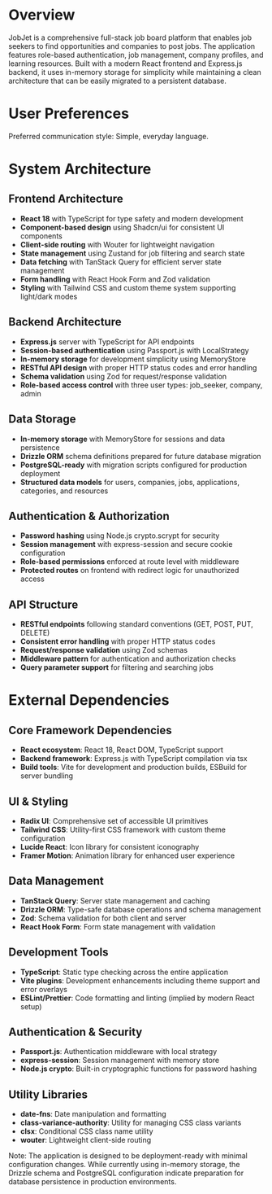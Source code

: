 # Overview

JobJet is a comprehensive full-stack job board platform that enables job seekers to find opportunities and companies to post jobs. The application features role-based authentication, job management, company profiles, and learning resources. Built with a modern React frontend and Express.js backend, it uses in-memory storage for simplicity while maintaining a clean architecture that can be easily migrated to a persistent database.

# User Preferences

Preferred communication style: Simple, everyday language.

# System Architecture

## Frontend Architecture
- **React 18** with TypeScript for type safety and modern development
- **Component-based design** using Shadcn/ui for consistent UI components
- **Client-side routing** with Wouter for lightweight navigation
- **State management** using Zustand for job filtering and search state
- **Data fetching** with TanStack Query for efficient server state management
- **Form handling** with React Hook Form and Zod validation
- **Styling** with Tailwind CSS and custom theme system supporting light/dark modes

## Backend Architecture
- **Express.js** server with TypeScript for API endpoints
- **Session-based authentication** using Passport.js with LocalStrategy
- **In-memory storage** for development simplicity using MemoryStore
- **RESTful API design** with proper HTTP status codes and error handling
- **Schema validation** using Zod for request/response validation
- **Role-based access control** with three user types: job_seeker, company, admin

## Data Storage
- **In-memory storage** with MemoryStore for sessions and data persistence
- **Drizzle ORM** schema definitions prepared for future database migration
- **PostgreSQL-ready** with migration scripts configured for production deployment
- **Structured data models** for users, companies, jobs, applications, categories, and resources

## Authentication & Authorization
- **Password hashing** using Node.js crypto.scrypt for security
- **Session management** with express-session and secure cookie configuration
- **Role-based permissions** enforced at route level with middleware
- **Protected routes** on frontend with redirect logic for unauthorized access

## API Structure
- **RESTful endpoints** following standard conventions (GET, POST, PUT, DELETE)
- **Consistent error handling** with proper HTTP status codes
- **Request/response validation** using Zod schemas
- **Middleware pattern** for authentication and authorization checks
- **Query parameter support** for filtering and searching jobs

# External Dependencies

## Core Framework Dependencies
- **React ecosystem**: React 18, React DOM, TypeScript support
- **Backend framework**: Express.js with TypeScript compilation via tsx
- **Build tools**: Vite for development and production builds, ESBuild for server bundling

## UI & Styling
- **Radix UI**: Comprehensive set of accessible UI primitives
- **Tailwind CSS**: Utility-first CSS framework with custom theme configuration
- **Lucide React**: Icon library for consistent iconography
- **Framer Motion**: Animation library for enhanced user experience

## Data Management
- **TanStack Query**: Server state management and caching
- **Drizzle ORM**: Type-safe database operations and schema management
- **Zod**: Schema validation for both client and server
- **React Hook Form**: Form state management with validation

## Development Tools
- **TypeScript**: Static type checking across the entire application
- **Vite plugins**: Development enhancements including theme support and error overlays
- **ESLint/Prettier**: Code formatting and linting (implied by modern React setup)

## Authentication & Security
- **Passport.js**: Authentication middleware with local strategy
- **express-session**: Session management with memory store
- **Node.js crypto**: Built-in cryptographic functions for password hashing

## Utility Libraries
- **date-fns**: Date manipulation and formatting
- **class-variance-authority**: Utility for managing CSS class variants
- **clsx**: Conditional CSS class name utility
- **wouter**: Lightweight client-side routing

Note: The application is designed to be deployment-ready with minimal configuration changes. While currently using in-memory storage, the Drizzle schema and PostgreSQL configuration indicate preparation for database persistence in production environments.